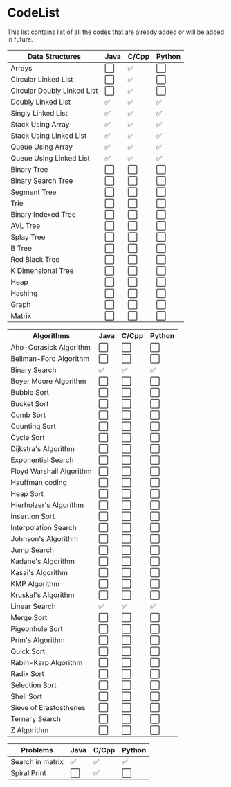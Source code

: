 # CodeList

This list contains list of all the codes that are already added or will be added in future.

| Data Structures             | Java                 | C/Cpp                | Python               |
| --------------------------- | -------------------- | -------------------- | -------------------- |
| Arrays                      | :white_large_square: | :white_check_mark:   | :white_large_square: |
| Circular Linked List        | :white_large_square: | :white_check_mark:   | :white_large_square: |
| Circular Doubly Linked List | :white_large_square: | :white_check_mark:   | :white_large_square: |
| Doubly Linked List          | :white_check_mark:   | :white_check_mark:   | :white_check_mark:   |
| Singly Linked List          | :white_check_mark:   | :white_check_mark:   | :white_check_mark:   |
| Stack Using Array           | :white_check_mark:   | :white_check_mark:   | :white_check_mark:   |
| Stack Using Linked List     | :white_check_mark:   | :white_check_mark:   | :white_check_mark:   |
| Queue Using Array           | :white_check_mark:   | :white_check_mark:   | :white_check_mark:   |
| Queue Using Linked List     | :white_check_mark:   | :white_check_mark:   | :white_check_mark:   |
| Binary Tree                 | :white_large_square: | :white_large_square: | :white_large_square: |
| Binary Search Tree          | :white_large_square: | :white_large_square: | :white_large_square: |
| Segment Tree                | :white_large_square: | :white_large_square: | :white_large_square: |
| Trie                        | :white_large_square: | :white_large_square: | :white_large_square: |
| Binary Indexed Tree         | :white_large_square: | :white_large_square: | :white_large_square: |
| AVL Tree                    | :white_large_square: | :white_large_square: | :white_large_square: |
| Splay Tree                  | :white_large_square: | :white_large_square: | :white_large_square: |
| B Tree                      | :white_large_square: | :white_large_square: | :white_large_square: |
| Red Black Tree              | :white_large_square: | :white_large_square: | :white_large_square: |
| K Dimensional Tree          | :white_large_square: | :white_large_square: | :white_large_square: |
| Heap                        | :white_large_square: | :white_large_square: | :white_large_square: |
| Hashing                     | :white_large_square: | :white_large_square: | :white_large_square: |
| Graph                       | :white_large_square: | :white_large_square: | :white_large_square: |
| Matrix                      | :white_large_square: | :white_large_square: | :white_large_square: |

| Algorithms               | Java                 | C/Cpp                | Python               |
| ------------------------ | -------------------- | -------------------- | -------------------- |
| Aho-Corasick Algorithm   | :white_large_square: | :white_large_square: | :white_large_square: |
| Bellman-Ford Algorithm   | :white_large_square: | :white_large_square: | :white_large_square: |
| Binary Search            | :white_check_mark:   | :white_check_mark:   | :white_check_mark:   |
| Boyer Moore Algorithm    | :white_large_square: | :white_large_square: | :white_large_square: |
| Bubble Sort              | :white_large_square: | :white_large_square: | :white_large_square: |
| Bucket Sort              | :white_large_square: | :white_large_square: | :white_large_square: |
| Comb Sort                | :white_large_square: | :white_large_square: | :white_large_square: |
| Counting Sort            | :white_large_square: | :white_large_square: | :white_large_square: |
| Cycle Sort               | :white_large_square: | :white_large_square: | :white_large_square: |
| Dijkstra's Algorithm     | :white_large_square: | :white_large_square: | :white_large_square: |
| Exponential Search       | :white_large_square: | :white_large_square: | :white_large_square: |
| Floyd Warshall Algorithm | :white_large_square: | :white_large_square: | :white_large_square: |
| Hauffman coding          | :white_large_square: | :white_large_square: | :white_large_square: |
| Heap Sort                | :white_large_square: | :white_large_square: | :white_large_square: |
| Hierholzer's Algorithm   | :white_large_square: | :white_large_square: | :white_large_square: |
| Insertion Sort           | :white_large_square: | :white_large_square: | :white_large_square: |
| Interpolation Search     | :white_large_square: | :white_large_square: | :white_large_square: |
| Johnson's Algorithm      | :white_large_square: | :white_large_square: | :white_large_square: |
| Jump Search              | :white_large_square: | :white_large_square: | :white_large_square: |
| Kadane's Algorithm       | :white_large_square: | :white_large_square: | :white_large_square: |
| Kasai's Algorithm        | :white_large_square: | :white_large_square: | :white_large_square: |
| KMP Algorithm            | :white_large_square: | :white_large_square: | :white_large_square: |
| Kruskal's Algorithm      | :white_large_square: | :white_large_square: | :white_large_square: |
| Linear Search            | :white_check_mark:   | :white_check_mark:   | :white_check_mark:   |
| Merge Sort               | :white_large_square: | :white_large_square: | :white_large_square: |
| Pigeonhole Sort          | :white_large_square: | :white_large_square: | :white_large_square: |
| Prim's Algorithm         | :white_large_square: | :white_large_square: | :white_large_square: |
| Quick Sort               | :white_large_square: | :white_large_square: | :white_large_square: |
| Rabin-Karp Algorithm     | :white_large_square: | :white_large_square: | :white_large_square: |
| Radix Sort               | :white_large_square: | :white_large_square: | :white_large_square: |
| Selection Sort           | :white_large_square: | :white_large_square: | :white_large_square: |
| Shell Sort               | :white_large_square: | :white_large_square: | :white_large_square: |
| Sieve of Erastosthenes   | :white_large_square: | :white_large_square: | :white_large_square: |
| Ternary Search           | :white_large_square: | :white_large_square: | :white_large_square: |
| Z Algorithm              | :white_large_square: | :white_large_square: | :white_large_square: |

| Problems         | Java                 | C/Cpp              | Python               |
| ---------------- | -------------------- | ------------------ | -------------------- |
| Search in matrix | :white_check_mark:   | :white_check_mark: | :white_check_mark:   |
| Spiral Print     | :white_large_square: | :white_check_mark: | :white_large_square: |
